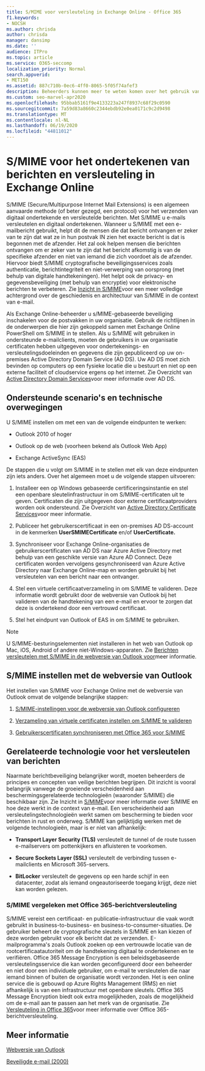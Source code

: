```yaml
---
title: S/MIME voor versleuteling in Exchange Online - Office 365
f1.keywords:
- NOCSH
ms.author: chrisda
author: chrisda
manager: dansimp
ms.date: ''
audience: ITPro
ms.topic: article
ms.service: O365-seccomp
localization_priority: Normal
search.appverid:
- MET150
ms.assetid: 887c710b-0ec6-4ff0-8065-5f05f74afef3
description: Beheerders kunnen meer te weten komen over het gebruik van S/MIME (Secure/Multipurpose Internet Mail Extensions) in Exchange Online om e-mails te versleutelen en digitaal te ondertekenen.
ms.custom: seo-marvel-apr2020
ms.openlocfilehash: 95bbab5161f9e4133223a247f8937c68f29c0590
ms.sourcegitcommit: 7a59d83a8660c2344ebdb92e0ea0171c9c2d9498
ms.translationtype: MT
ms.contentlocale: nl-NL
ms.lasthandoff: 06/19/2020
ms.locfileid: "44811012"
---
```

# <a name="smime-for-message-signing-and-encryption-in-exchange-online"></a>S/MIME voor het ondertekenen van berichten en versleuteling in Exchange Online

S/MIME (Secure/Multipurpose Internet Mail Extensions) is een algemeen aanvaarde methode (of beter gezegd, een protocol) voor het verzenden van digitaal ondertekende en versleutelde berichten. Met S/MIME u e-mails versleutelen en digitaal ondertekenen. Wanneer u S/MIME met een e-mailbericht gebruikt, helpt dit de mensen die dat bericht ontvangen er zeker van te zijn dat wat ze in hun postvak IN zien het exacte bericht is dat is begonnen met de afzender. Het zal ook helpen mensen die berichten ontvangen om er zeker van te zijn dat het bericht afkomstig is van de specifieke afzender en niet van iemand die zich voordoet als de afzender. Hiervoor biedt S/MIME cryptografische beveiligingsservices zoals authenticatie, berichtintegriteit en niet-verwerping van oorsprong (met behulp van digitale handtekeningen). Het helpt ook de privacy- en gegevensbeveiliging (met behulp van encryptie) voor elektronische berichten te verbeteren. Zie [Inzicht in S/MIME](https://docs.microsoft.com/previous-versions/tn-archive/aa995740(v=exchg.65))voor een meer volledige achtergrond over de geschiedenis en architectuur van S/MIME in de context van e-mail.

Als Exchange Online-beheerder u s/MIME-gebaseerde beveiliging inschakelen voor de postvakken in uw organisatie. Gebruik de richtlijnen in de onderwerpen die hier zijn gekoppeld samen met Exchange Online PowerShell om S/MIME in te stellen. Als u S/MIME wilt gebruiken in ondersteunde e-mailclients, moeten de gebruikers in uw organisatie certificaten hebben uitgegeven voor ondertekenings- en versleutelingsdoeleinden en gegevens die zijn gepubliceerd op uw on-premises Active Directory Domain Service (AD DS). Uw AD DS moet zich bevinden op computers op een fysieke locatie die u bestuurt en niet op een externe faciliteit of cloudservice ergens op het internet. Zie Overzicht van [Active Directory Domain Services](https://docs.microsoft.com/windows-server/identity/ad-ds/get-started/virtual-dc/active-directory-domain-services-overview)voor meer informatie over AD DS.

## <a name="supported-scenarios-and-technical-considerations"></a>Ondersteunde scenario's en technische overwegingen

U S/MIME instellen om met een van de volgende eindpunten te werken:

- Outlook 2010 of hoger

- Outlook op de web (voorheen bekend als Outlook Web App)

- Exchange ActiveSync (EAS)

De stappen die u volgt om S/MIME in te stellen met elk van deze eindpunten zijn iets anders. Over het algemeen moet u de volgende stappen uitvoeren:

1. Installeer een op Windows gebaseerde certificeringsinstantie en stel een openbare sleutelinfrastructuur in om S/MIME-certificaten uit te geven. Certificaten die zijn uitgegeven door externe certificaatproviders worden ook ondersteund. Zie Overzicht van [Active Directory Certificate Services](https://docs.microsoft.com/previous-versions/windows/it-pro/windows-server-2012-r2-and-2012/hh831740(v=ws.11))voor meer informatie.

2. Publiceer het gebruikerscertificaat in een on-premises AD DS-account in de kenmerken **UserSMIMECertificate** en/of **UserCertificate.**

3. Synchroniseer voor Exchange Online-organisaties de gebruikerscertificaten van AD DS naar Azure Active Directory met behulp van een geschikte versie van Azure AD Connect. Deze certificaten worden vervolgens gesynchroniseerd van Azure Active Directory naar Exchange Online-map en worden gebruikt bij het versleutelen van een bericht naar een ontvanger.

4. Stel een virtuele certificaatverzameling in om S/MIME te valideren. Deze informatie wordt gebruikt door de webversie van Outlook bij het valideren van de handtekening van een e-mail en ervoor te zorgen dat deze is ondertekend door een vertrouwd certificaat.

5. Stel het eindpunt van Outlook of EAS in om S/MIME te gebruiken.

> [!NOTE]
> U S/MIME-besturingselementen niet installeren in het web van Outlook op Mac, iOS, Android of andere niet-Windows-apparaten. Zie [Berichten versleutelen met S/MIME in de webversie van Outlook voor](https://support.microsoft.com/office/878c79fc-7088-4b39-966f-14512658f480)meer informatie.

## <a name="setup-smime-with-outlook-on-the-web"></a>S/MIME instellen met de webversie van Outlook

Het instellen van S/MIME voor Exchange Online met de webversie van Outlook omvat de volgende belangrijke stappen:

1. [S/MIME-instellingen voor de webversie van Outlook configureren](configure-s-mime-settings-for-outlook-web-app.md)

2. [Verzameling van virtuele certificaten instellen om S/MIME te valideren](set-up-virtual-certificate-collection-to-validate-s-mime.md)

3. [Gebruikerscertificaten synchroniseren met Office 365 voor S/MIME](sync-user-certificates-to-office-365-for-s-mime.md)

## <a name="related-message-encryption-technologies"></a>Gerelateerde technologie voor het versleutelen van berichten

Naarmate berichtbeveiliging belangrijker wordt, moeten beheerders de principes en concepten van veilige berichten begrijpen. Dit inzicht is vooral belangrijk vanwege de groeiende verscheidenheid aan beschermingsgerelateerde technologieën (waaronder S/MIME) die beschikbaar zijn. Zie Inzicht in [S/MIME](https://docs.microsoft.com/previous-versions/tn-archive/aa995740(v=exchg.65))voor meer informatie over S/MIME en hoe deze werkt in de context van e-mail. Een verscheidenheid aan versleutelingstechnologieën werkt samen om bescherming te bieden voor berichten in rust en onderweg. S/MIME kan gelijktijdig werken met de volgende technologieën, maar is er niet van afhankelijk:

- **Transport Layer Security (TLS)** versleutelt de tunnel of de route tussen e-mailservers om pottenkijkers en afluisteren te voorkomen.

- **Secure Sockets Layer (SSL)** versleutelt de verbinding tussen e-mailclients en Microsoft 365-servers.

- **BitLocker** versleutelt de gegevens op een harde schijf in een datacenter, zodat als iemand ongeautoriseerde toegang krijgt, deze niet kan worden gelezen.

### <a name="smime-compared-with-office-365-message-encryption"></a>S/MIME vergeleken met Office 365-berichtversleuteling

S/MIME vereist een certificaat- en publicatie-infrastructuur die vaak wordt gebruikt in business-to-business- en business-to-consumer-situaties. De gebruiker beheert de cryptografische sleutels in S/MIME en kan kiezen of deze worden gebruikt voor elk bericht dat ze verzenden. E-mailprogramma's zoals Outlook zoeken op een vertrouwde locatie van de rootcertificaatautoriteit om de handtekening digitaal te ondertekenen en te verifiëren. Office 365 Message Encryption is een beleidsgebaseerde versleutelingsservice die kan worden geconfigureerd door een beheerder en niet door een individuele gebruiker, om e-mail te versleutelen die naar iemand binnen of buiten de organisatie wordt verzonden. Het is een online service die is gebouwd op Azure Rights Management (RMS) en niet afhankelijk is van een infrastructuur met openbare sleutels. Office 365 Message Encryption biedt ook extra mogelijkheden, zoals de mogelijkheid om de e-mail aan te passen aan het merk van de organisatie. Zie [Versleuteling in Office 365](https://docs.microsoft.com/microsoft-365/compliance/encryption)voor meer informatie over Office 365-berichtversleuteling.

## <a name="more-information"></a>Meer informatie

[Webversie van Outlook](https://docs.microsoft.com/exchange/exchange-admin-center)

[Beveiligde e-mail (2000)](https://docs.microsoft.com/previous-versions/windows/it-pro/windows-2000-server/cc962043(v=technet.10))
